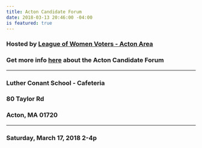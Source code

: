 ```yaml
---
title: Acton Candidate Forum
date: 2018-03-13 20:46:00 -04:00
is featured: true
---
```


### Hosted by [League of Women Voters - Acton Area](http://www.lwv-aa.org)

### Get more info [here](https://www.facebook.com/events/170220383609305/) about the Acton Candidate Forum

---

### Luther Conant School - Cafeteria

### 80 Taylor Rd

### Acton, MA 01720

---

### Saturday, March 17, 2018 2-4p
